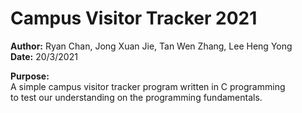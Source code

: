 # Campus Visitor Tracker 2021
**Author:** Ryan Chan, Jong Xuan Jie, Tan Wen Zhang, Lee Heng Yong  
**Date:** 20/3/2021  
  
**Purpose:**  
A simple campus visitor tracker program written in C programming  
to test our understanding on the programming fundamentals.
